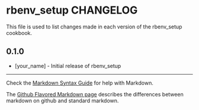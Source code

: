 rbenv_setup CHANGELOG
=====================

This file is used to list changes made in each version of the rbenv_setup cookbook.

0.1.0
-----
- [your_name] - Initial release of rbenv_setup

- - -
Check the [Markdown Syntax Guide](http://daringfireball.net/projects/markdown/syntax) for help with Markdown.

The [Github Flavored Markdown page](http://github.github.com/github-flavored-markdown/) describes the differences between markdown on github and standard markdown.
